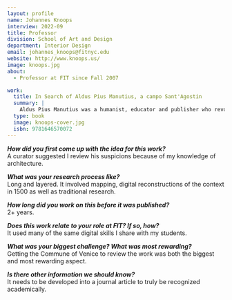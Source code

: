 ```yaml
---
layout: profile
name: Johannes Knoops
interview: 2022-09
title: Professor
division: School of Art and Design
department: Interior Design
email: johannes_knoops@fitnyc.edu
website: http://www.knoops.us/
image: knoops.jpg
about:
  - Professor at FIT since Fall 2007

work:
  title: In Search of Aldus Pius Manutius, a campo Sant'Agostin
  summary: |
    Aldus Pius Manutius was a humanist, educator and publisher who revolutionized the world of printing. He is considered the father of the modern paperback. He even gave us the first italic fonts. Despite its formidable reputation, the Aldine Press’s first location in Venice has been in scholarly dispute ever since 1828. This booklet firmly establishes the press’s true location.
  type: book
  image: knoops-cover.jpg
  isbn: 9781646570072
---
```

***How did you first come up with the idea for this work?***  
A curator suggested I review his suspicions because of my knowledge of architecture.

***What was your research process like?***  
Long and layered. It involved mapping, digital reconstructions of the context in 1500 as well as traditional research.

***How long did you work on this before it was published?***  
2+ years.

***Does this work relate to your role at FIT? If so, how?***  
It used many of the same digital skills I share with my students.

***What was your biggest challenge? What was most rewarding?***  
Getting the Commune of Venice to review the work was both the biggest and most rewarding aspect.

***Is there other information we should know?***  
It needs to be developed into a journal article to truly be recognized academically.
